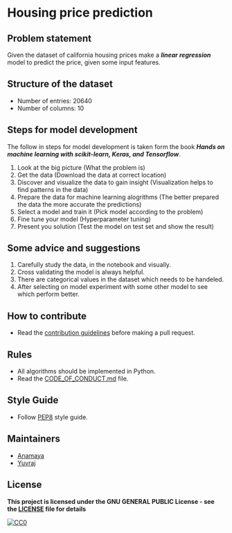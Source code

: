 # Housing price prediction

## Problem statement
Given the dataset of california housing prices make a _**linear regression**_ model to predict the price, given some input features.

## Structure of the dataset
- Number of entries: 20640
- Number of columns: 10

## Steps for model development
The follow in steps for model development is taken form the book _**Hands on machine learning with scikit-learn, Keras, and Tensorflow**_.

1. Look at the big picture (What the problem is)
2. Get the data (Download the data at correct location)
3. Discover and visualize the data to gain insight (Visualization helps to find patterns in the data)
4. Prepare the data for machine learning alogrithms (The better prepared the data the more accurate the predictions)
5. Select a model and train it (Pick model according to the problem)
6. Fine tune your model (Hyperparameter tuning)
7. Present you solution (Test the model on test set and show the result)

## Some advice and suggestions
1. Carefully study the data, in the notebook and visually.
2. Cross validating the model is always helpful.
3. There are categorical values in the dataset which needs to be handeled.
4. After selecting on model experiment with some other model to see which perform better.


## How to contribute
- Read the [contribution guidelines](../CONTRIBUTING.md) before making a pull request.

## Rules
- All algorithms should be implemented in Python.
- Read the [CODE_OF_CONDUCT.md](../CODE_OF_CONDUCT.md) file.


## Style Guide
- Follow [PEP8](https://www.python.org/dev/peps/pep-0008/) style guide.

## Maintainers
- [Anamaya](https://github.com/Anamaya1729)
- [Yuvraj](https://github.com/YuvrajSinghGitbub)

## License

**This project is licensed under the GNU GENERAL PUBLIC License - see the [LICENSE](../LICENSE) file for details**

[![CC0](https://licensebuttons.net/p/zero/1.0/88x31.png)](https://creativecommons.org/publicdomain/zero/1.0)
